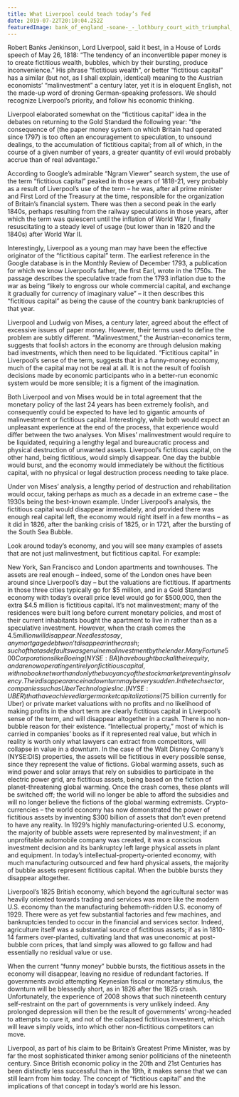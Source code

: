 ```yaml
---
title: What Liverpool could teach today’s Fed
date: 2019-07-22T20:10:04.252Z
featuredImage: bank_of_england_-soane-_-_lothbury_court_with_triumphal_arch.jpg
---
```

Robert Banks Jenkinson, Lord Liverpool, said it best, in a House of Lords speech of May 26, 1818: “The tendency of an inconvertible paper money is to create fictitious wealth, bubbles, which by their bursting, produce inconvenience.” His phrase “fictitious wealth”, or better “fictitious capital” has a similar (but not, as I shall explain, identical) meaning to the Austrian economists’ “malinvestment” a century later, yet it is in eloquent English, not the made-up word of droning German-speaking professors. We should recognize Liverpool’s priority, and follow his economic thinking.

Liverpool elaborated somewhat on the “fictitious capital” idea in the debates on returning to the Gold Standard the following year: “the consequence of (the paper money system on which Britain had operated since 1797) is too often an encouragement to speculation, to unsound dealings, to the accumulation of fictitious capital; from all of which, in the course of a given number of years, a greater quantity of evil would probably accrue than of real advantage.”

According to Google’s admirable “Ngram Viewer” search system, the use of the term “fictitious capital” peaked in those years of 1818-21, very probably as a result of Liverpool’s use of the term – he was, after all prime minister and First Lord of the Treasury at the time, responsible for the organization of Britain’s financial system. There was then a second peak in the early 1840s, perhaps resulting from the railway speculations in those years, after which the term was quiescent until the inflation of World War I, finally resuscitating to a steady level of usage (but lower than in 1820 and the 1840s) after World War II.

Interestingly, Liverpool as a young man may have been the effective originator of the “fictitious capital” term. The earliest reference in the Google database is in the Monthly Review of December 1793, a publication for which we know Liverpool’s father, the first Earl, wrote in the 1750s. The passage describes the speculative trade from the 1793 inflation due to the war as being “likely to engross our whole commercial capital, and exchange it gradually for currency of imaginary value” – it then describes this “fictitious capital” as being the cause of the country bank bankruptcies of that year.

Liverpool and Ludwig von Mises, a century later, agreed about the effect of excessive issues of paper money. However, their terms used to define the problem are subtly different. “Malinvestment,” the Austrian-economics term, suggests that foolish actors in the economy are through delusion making bad investments, which then need to be liquidated. “Fictitious capital” in Liverpool’s sense of the term, suggests that in a funny-money economy, much of the capital may not be real at all. It is not the result of foolish decisions made by economic participants who in a better-run economic system would be more sensible; it is a figment of the imagination.

Both Liverpool and von Mises would be in total agreement that the monetary policy of the last 24 years has been extremely foolish, and consequently could be expected to have led to gigantic amounts of malinvestment or fictitious capital. Interestingly, while both would expect an unpleasant experience at the end of the process, that experience would differ between the two analyses. Von Mises’ malinvestment would require to be liquidated, requiring a lengthy legal and bureaucratic process and physical destruction of unwanted assets. Liverpool’s fictitious capital, on the other hand, being fictitious, would simply disappear. One day the bubble would burst, and the economy would immediately be without the fictitious capital, with no physical or legal destruction process needing to take place.

Under von Mises’ analysis, a lengthy period of destruction and rehabilitation would occur, taking perhaps as much as a decade in an extreme case – the 1930s being the best-known example. Under Liverpool’s analysis, the fictitious capital would disappear immediately, and provided there was enough real capital left, the economy would right itself in a few months – as it did in 1826, after the banking crisis of 1825, or in 1721, after the bursting of the South Sea Bubble.

Look around today’s economy, and you will see many examples of assets that are not just malinvestment, but fictitious capital. For example:

New York, San Francisco and London apartments and townhouses. The assets are real enough – indeed, some of the London ones have been around since Liverpool’s day – but the valuations are fictitious. If apartments in those three cities typically go for $5 million, and in a Gold Standard economy with today’s overall price level would go for $500,000, then the extra $4.5 million is fictitious capital. It’s not malinvestment; many of the residences were built long before current monetary policies, and most of their current inhabitants bought the apartment to live in rather than as a speculative investment. However, when the crash comes the $4.5 million will disappear. Needless to say, any mortgage debt won’t disappear in the crash; such of that as defaults was genuine malinvestment by the lender.
Many Fortune 500 Corporations like Boeing (NYSE:BA) have bought back all their equity, and are now operating entirely on fictitious capital, with no book net worth and only the buoyancy of the stock market preventing insolvency. Their disappearance in a downturn may be very sudden.
In the tech sector, companies such as Uber Technologies Inc. (NYSE:UBER) that have achieved larger market capitalizations ($75 billion currently for Uber) or private market valuations with no profits and no likelihood of making profits in the short term are clearly fictitious capital in Liverpool’s sense of the term, and will disappear altogether in a crash. There is no non-bubble reason for their existence.
“Intellectual property,” most of which is carried in companies’ books as if it represented real value, but which in reality is worth only what lawyers can extract from competitors, will collapse in value in a downturn. In the case of the Walt Disney Company’s (NYSE:DIS) properties, the assets will be fictitious in every possible sense, since they represent the value of fictions.
Global warming assets, such as wind power and solar arrays that rely on subsidies to participate in the electric power grid, are fictitious assets, being based on the fiction of planet-threatening global warming. Once the crash comes, these plants will be switched off; the world will no longer be able to afford the subsidies and will no longer believe the fictions of the global warming extremists.
Crypto-currencies – the world economy has now demonstrated the power of fictitious assets by inventing $300 billion of assets that don’t even pretend to have any reality.
In 1929’s highly manufacturing-oriented U.S. economy, the majority of bubble assets were represented by malinvestment; if an unprofitable automobile company was created, it was a conscious investment decision and its bankruptcy left large physical assets in plant and equipment. In today’s intellectual-property-oriented economy, with much manufacturing outsourced and few hard physical assets, the majority of bubble assets represent fictitious capital. When the bubble bursts they disappear altogether.

Liverpool’s 1825 British economy, which beyond the agricultural sector was heavily oriented towards trading and services was more like the modern U.S. economy than the manufacturing behemoth-ridden U.S. economy of 1929. There were as yet few substantial factories and few machines, and bankruptcies tended to occur in the financial and services sector. Indeed, agriculture itself was a substantial source of fictitious assets; if as in 1810-14 farmers over-planted, cultivating land that was uneconomic at post-bubble corn prices, that land simply was allowed to go fallow and had essentially no residual value or use.

When the current “funny money” bubble bursts, the fictitious assets in the economy will disappear, leaving no residue of redundant factories. If governments avoid attempting Keynesian fiscal or monetary stimulus, the downturn will be blessedly short, as in 1826 after the 1825 crash. Unfortunately, the experience of 2008 shows that such nineteenth century self-restraint on the part of governments is very unlikely indeed. Any prolonged depression will then be the result of governments’ wrong-headed to attempts to cure it, and not of the collapsed fictitious investment, which will leave simply voids, into which other non-fictitious competitors can move.

Liverpool, as part of his claim to be Britain’s Greatest Prime Minister, was by far the most sophisticated thinker among senior politicians of the nineteenth century. Since British economic policy in the 20th and 21st Centuries has been distinctly less successful than in the 19th, it makes sense that we can still learn from him today. The concept of “fictitious capital” and the implications of that concept in today’s world are his lesson.